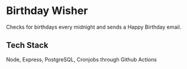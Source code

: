 # Birthday Wisher

Checks for birthdays every midnight and sends a Happy Birthday email.

## Tech Stack

Node, Express, PostgreSQL, Cronjobs through Github Actions
